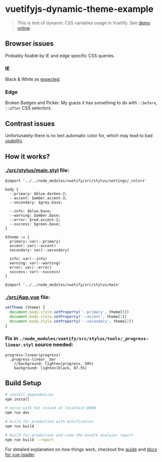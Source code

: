 # vuetifyjs-dynamic-theme-example

> This is test of dynamic CSS variables usage in Vuetify. See [demo online](https://darosh.github.io/vuetifyjs-dynamic-theme-example/dist/).


## Browser issues

Probably fixable by IE and edge specific CSS queries.

### IE

Black & White as [expected](http://caniuse.com/css-variables/embed).

### Edge

Broken Badges and Picker. My guess it has something to do with ```::before```, ```::after``` CSS selectors. 

## Contrast issues

Unfortunately there is no text automatic color for, which may lead to bad [usability](https://material.io/guidelines/style/color.html#color-color-system).

## How it works?

### [./src/stylus/main.styl](./src/stylus/main.styl) file:

```styl
@import '../../node_modules/vuetify/src/stylus/settings/_colors'

body {
  --primary: $blue.darken-2;
  --accent: $amber.accent-3;
  --secondary: $grey.base;

  --info: $blue.base;
  --warning: $amber.base;
  --error: $red.accent-2;
  --success: $green.base;
}

$theme := {
  primary: var(--primary)
  accent: var(--accent)
  secondary: var(--secondary)

  info: var(--info)
  warning: var(--warning)
  error: var(--error)
  success: var(--success)
}

@import '../../node_modules/vuetify/src/stylus/main'
```

### [./src/App.vue](./src/App.vue) file:

```js
setTheme (theme) {
  document.body.style.setProperty('--primary', theme[0])
  document.body.style.setProperty('--accent', theme[1])
  document.body.style.setProperty('--secondary', theme[2])
}
```

### Fix in ```./node_modules/vuetify/src/stylus/tools/_progress-linear.styl``` source needed:

```styl
progress-linear(progress)
  .progress-linear__bar
    //background: lighten(progress, 50%)
    background: lighten(black, 87.5%)
```

## Build Setup

``` bash
# install dependencies
npm install

# serve with hot reload at localhost:8080
npm run dev

# build for production with minification
npm run build

# build for production and view the bundle analyzer report
npm run build --report
```

For detailed explanation on how things work, checkout the [guide](http://vuejs-templates.github.io/webpack/) and [docs for vue-loader](http://vuejs.github.io/vue-loader).
